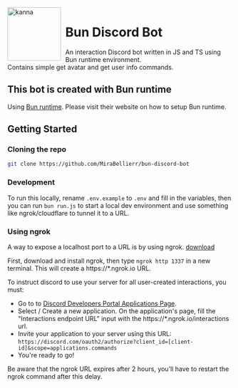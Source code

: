 <img width="120" height="120" align="left" style="float: left; margin: 0 10px 0 0;" alt="kanna" src="https://cdn.discordapp.com/avatars/995295800722718740/d73803f4bec1c77fe5f1d7a605290a5d.jpg">

# Bun Discord Bot

An interaction Discord bot written in JS and TS using Bun runtime environment.<br>
Contains simple get avatar and get user info commands.

## This bot is created with Bun runtime

Using [Bun runtime](https://bun.sh). Please visit their website on how to setup Bun runtime.

## Getting Started

### Cloning the repo

```sh
git clone https://github.com/MiraBellierr/bun-discord-bot
```

### Development

To run this locally, rename `.env.example` to `.env` and fill in the variables, then you can run `bun run.js` to start a local dev environment and use something like ngrok/cloudflare to tunnel it to a URL.

### Using ngrok

A way to expose a localhost port to a URL is by using ngrok. [download](https://ngrok.com/download)

First, download and install ngrok, then type `ngrok http 1337` in a new terminal. This will create a https://\*.ngrok.io URL.

To instruct discord to use your server for all user-created interactions, you must:

- Go to to [Discord Developers Portal Applications Page](https://discord.com/developers/applications).
- Select / Create a new application. On the application's page, fill the "Interactions endpoint URL" input with the https://\*.ngrok.io/interactions url.
- Invite your application to your server using this URL: `https://discord.com/oauth2/authorize?client_id=[client-id]&scope=applications.commands`
- You're ready to go!

Be aware that the ngrok URL expires after 2 hours, you'll have to restart the ngrok command after this delay.
